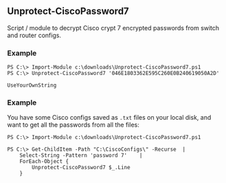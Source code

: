## Unprotect-CiscoPassword7

Script / module to decrypt Cisco crypt 7 encrypted passwords from switch and router configs.

### Example

    PS C:\> Import-Module c:\downloads\Unprotect-CiscoPassword7.ps1
    PS C:\> Unprotect-CiscoPassword7 '046E1803362E595C260E0B240619050A2D'
    
    UseYourOwnString

### Example
You have some Cisco configs saved as `.txt` files on your local disk, and want to get all the passwords from all the files:

```
PS C:\> Import-Module c:\downloads\Unprotect-CiscoPassword7.ps1

PS C:\> Get-ChildItem -Path "C:\CiscoConfigs\" -Recurse  |
    Select-String -Pattern 'password 7'    |
    ForEach-Object { 
        Unprotect-CiscoPassword7 $_.Line
    }
```
